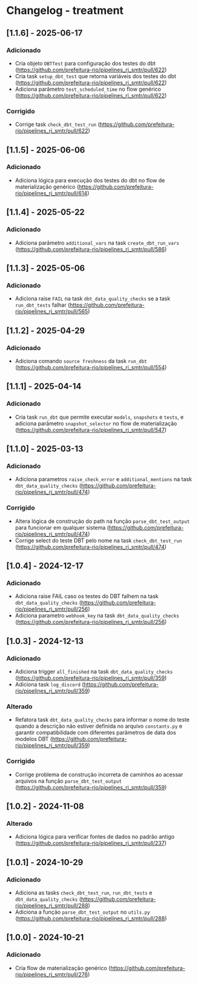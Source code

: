 # Changelog - treatment

## [1.1.6] - 2025-06-17

### Adicionado

- Cria objeto `DBTTest` para configuração dos testes do dbt (https://github.com/prefeitura-rio/pipelines_rj_smtr/pull/622)
- Cria task `setup_dbt_test` que retorna variáveis dos testes do dbt (https://github.com/prefeitura-rio/pipelines_rj_smtr/pull/622)
- Adiciona parâmetro `test_scheduled_time` no flow genérico (https://github.com/prefeitura-rio/pipelines_rj_smtr/pull/622)

### Corrigido

- Corrige task `check_dbt_test_run` (https://github.com/prefeitura-rio/pipelines_rj_smtr/pull/622)

## [1.1.5] - 2025-06-06

### Adicionado

- Adiciona lógica para execução dos testes do dbt no flow de materialização genérico (https://github.com/prefeitura-rio/pipelines_rj_smtr/pull/614)

## [1.1.4] - 2025-05-22

### Adicionado

- Adiciona parâmetro `additional_vars` na task `create_dbt_run_vars` (https://github.com/prefeitura-rio/pipelines_rj_smtr/pull/586)

## [1.1.3] - 2025-05-06

### Adicionado

- Adiciona raise `FAIL` na task `dbt_data_quality_checks` se a task `run_dbt_tests` falhar (https://github.com/prefeitura-rio/pipelines_rj_smtr/pull/565)

## [1.1.2] - 2025-04-29

### Adicionado

- Adiciona comando `source freshness` da task `run_dbt` (https://github.com/prefeitura-rio/pipelines_rj_smtr/pull/554)

## [1.1.1] - 2025-04-14

### Adicionado

- Cria task `run_dbt` que permite executar `models`, `snapshots` e `tests`, e adiciona parâmetro `snapshot_selector` no flow de materialização (https://github.com/prefeitura-rio/pipelines_rj_smtr/pull/547)

## [1.1.0] - 2025-03-13

### Adicionado

- Adiciona parametros `raise_check_error` e `additional_mentions` na task `dbt_data_quality_checks` (https://github.com/prefeitura-rio/pipelines_rj_smtr/pull/474)

### Corrigido

- Altera lógica de construção do path na função `parse_dbt_test_output` para funcionar em qualquer sistema (https://github.com/prefeitura-rio/pipelines_rj_smtr/pull/474)
- Corrige select do teste DBT pelo nome na task `check_dbt_test_run` (https://github.com/prefeitura-rio/pipelines_rj_smtr/pull/474)

## [1.0.4] - 2024-12-17

### Adicionado

- Adiciona raise FAIL caso os testes do DBT falhem na task `dbt_data_quality_checks` (https://github.com/prefeitura-rio/pipelines_rj_smtr/pull/256)
- Adiciona parametro `webhook_key` na task `dbt_data_quality_checks` (https://github.com/prefeitura-rio/pipelines_rj_smtr/pull/256)

## [1.0.3] - 2024-12-13

### Adicionado

- Adiciona trigger `all_finished` na task `dbt_data_quality_checks` (https://github.com/prefeitura-rio/pipelines_rj_smtr/pull/359)
- Adiciona task `log_discord` (https://github.com/prefeitura-rio/pipelines_rj_smtr/pull/359)

### Alterado

- Refatora task `dbt_data_quality_checks` para informar o nome do teste quando a descrição não estiver definida no arquivo `constants.py` e garantir compatibilidade com diferentes parâmetros de data dos modelos DBT (https://github.com/prefeitura-rio/pipelines_rj_smtr/pull/359)

### Corrigido

- Corrige problema de construção incorreta de caminhos ao acessar arquivos na função `parse_dbt_test_output` (https://github.com/prefeitura-rio/pipelines_rj_smtr/pull/359)

## [1.0.2] - 2024-11-08

### Alterado

- Adiciona lógica para verificar fontes de dados no padrão antigo (https://github.com/prefeitura-rio/pipelines_rj_smtr/pull/237)

## [1.0.1] - 2024-10-29

### Adicionado

- Adiciona as tasks `check_dbt_test_run`, `run_dbt_tests` e `dbt_data_quality_checks` (https://github.com/prefeitura-rio/pipelines_rj_smtr/pull/288)
- Adiciona a função `parse_dbt_test_output` no `utils.py` (https://github.com/prefeitura-rio/pipelines_rj_smtr/pull/288)


## [1.0.0] - 2024-10-21

### Adicionado

- Cria flow de materialização genérico (https://github.com/prefeitura-rio/pipelines_rj_smtr/pull/276)